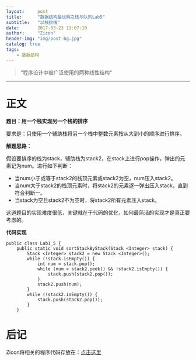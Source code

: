 ```yaml
---
layout:     post
title:      "数据结构最优解之栈与队列Lab5"
subtitle:   "以栈排栈"
date:       2017-03-23 13:07:10
author:     "Zicon"
header-img: "img/post-bg.jpg"
catalog: true
tags:
    - 数据结构
---
```


> “程序设计中被广泛使用的两种线性结构“

---

# 正文

**题目：用一个栈实现另一个栈的排序**

要求是：只使用一个辅助栈将另一个栈中整数元素按从大到小的顺序进行排序。

**解题思路：**

假设要排序的栈为stack，辅助栈为stack2，在stack上进行pop操作，弹出的元素记为num。进行如下判断：

 - 当num小于或等于stack2的栈顶元素或stack2为空，num压入stack2。
 - 当num大于stack2的栈顶元素时，将stack2的元素逐一弹出压入stack，直到符合判断一。
 - 当stack为空且stack2不为空时，将stack2所有元素压入stack。

这道题目的实现难度很低，关键就在于代码的优化，如何最简洁的实现才是真正要考虑的。
 
**代码实现**

```
public class Lab1_5 {
	public static void sortStackByStack(Stack <Integer> stack) {
		Stack <Integer> stack2 = new Stack <Integer>();
		while (!stack.isEmpty()) {
			int num = stack.pop();
			while (num > stack2.peek() && !stack2.isEmpty()) {
				stack.push(stack2.pop());
			}
			stack2.push(num);
		}
		while (!stack2.isEmpty()) {
			stack.push(stack2.pop());
		}
	}
```
  
 
# 后记
Zicon将相关的程序代码存放在：[点击这里](https://github.com/ZZicon/Algorithm/tree/master/src/%E7%AC%AC%E4%B8%80%E7%AB%A0)
